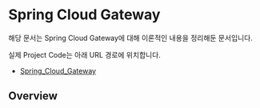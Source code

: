 # Spring Cloud Gateway
해당 문서는 Spring Cloud Gateway에 대해 이론적인 내용을 정리해둔 문서입니다.

실제 Project Code는 아래 URL 경로에 위치합니다.

- [Spring_Cloud_Gateway](https://github.com/jjsair0412/Spring_cloud_gateway)

## Overview